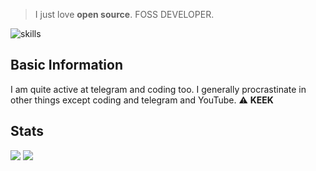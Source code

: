 
> I just love <b>open source</b>. FOSS DEVELOPER.

![skills](https://skillicons.dev/icons?i=html,css,java,javascript,c,cs,python)

## Basic Information

I am quite active at telegram and coding too. I generally procrastinate in other things except
coding and telegram and YouTube. 
:warning: **KEEK**

## Stats

![](http://github-profile-summary-cards.vercel.app/api/cards/repos-per-language?username=Soumyabrata-eng&theme=moonlight)
![](http://github-profile-summary-cards.vercel.app/api/cards/stats?username=Soumyabrata-eng&theme=moonlight)
